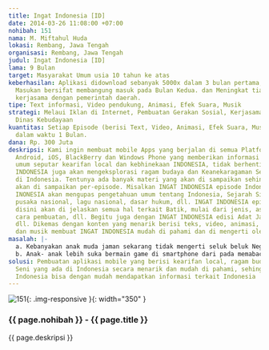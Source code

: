 ```yaml
---
title: Ingat Indonesia [ID]
date: 2014-03-26 11:08:00 +07:00
nohibah: 151
nama: M. Miftahul Huda
lokasi: Rembang, Jawa Tengah
organisasi: Rembang, Jawa Tengah
judul: Ingat Indonesia [ID]
lama: 9 Bulan
target: Masyarakat Umum usia 10 tahun ke atas
keberhasilan: Aplikasi didownload sebanyak 5000x dalam 3 bulan pertama, semakin bertambah,
  Masukan bersifat membangung masuk pada Bulan Kedua. dan Meningkat tiap bulan seiring
  kerjasama dengan pemerintah daerah.
tipe: Text informasi, Video pendukung, Animasi, Efek Suara, Musik
strategi: Melaui Iklan di Internet, Pembuatan Gerakan Sosial, Kerjasama Dinas Pendidikan,
  Dinas Kebudayaan
kuantitas: Setiap Episode (berisi Text, Video, Animasi, Efek Suara, Musik) diselesaikan
  dalam waktu 1 Bulan.
dana: Rp. 300 Juta
deskripsi: Kami ingin membuat mobile Apps yang berjalan di semua Platform khususnya
  Android, iOS, BlackBerry dan Windows Phone yang memberikan informasi tentang pengetahuan
  umum seputar kearifan local dan kebhinekaan INDONESIA, tidak berhenti di situ, INGAT
  INDONESIA juga akan mengeksplorasi ragam budaya dan Keanekaragaman Seni yang ada
  di Indonesia. Tentunya ada banyak materi yang akan di sampaikan sehingga INGAT INDONESIA
  akan di sampaikan per-episode. Misalkan INGAT INDONESIA episode Indonesia Ku, INGAT
  INONESIA akan mengupas pengetahuan umum tentang Indonesia, Sejarah Singkat, Propinsi,
  pusaka nasional, lagu nasional, dasar hukum, dll. INGAT INDONESIA episode BATIK,
  disini akan di jelaskan semua hal terkait Batik, mulai dari jenis, asal, bahan,
  cara pembuatan, dll. Begitu juga dengan INGAT INDONESIA edisi Adat Jawa, Adat Sunda,
  dll. Dikemas dengan konten yang menarik berisi teks, video, animasi, efek suara
  dan musik membuat INGAT INDONESIA mudah di pahami dan di mengerti oleh User.
masalah: |-
  a. Kebanyakan anak muda jaman sekarang tidak mengerti seluk beluk Negara nya sendiri.
  b. Anak- anak lebih suka bermain game di smartphone dari pada memabaca buku.
solusi: Pembuatan aplikasi mobile yang berisi kearifan local, ragam budaya dan keanekaragaman
  Seni yang ada di Indonesia secara menarik dan mudah di pahami, sehingga penduduk
  Indonesia bisa dengan mudah mendapatkan informasi terkait Indonesia
---
```


![151](/static/img/hibahcms/151.png){: .img-responsive }{: width="350" }

### {{ page.nohibah }} - {{ page.title }}

{{ page.deskripsi }}
